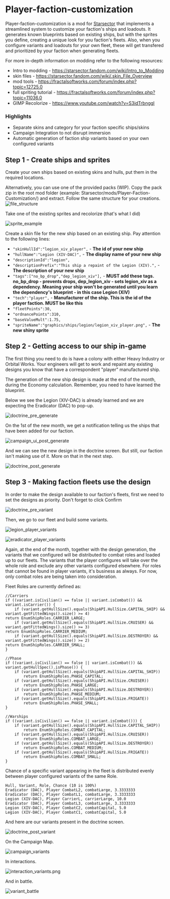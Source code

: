 # Player-faction-customization

Player-faction-customization is a mod for [Starsector](https://fractalsoftworks.com/) that implements a streamlined system to customize your faction's ships and loadouts. It generates known blueprints based on existing ships, but with the sprites you define, creating a unique look for you faction's fleets. Also, when you configure variants and loadouts for your own fleet, these will get transfered and prioritized by your faction when generating fleets.

For more in-depth information on modding refer to the following resources:

- Intro to modding - https://starsector.fandom.com/wiki/Intro_to_Modding
- skin files - https://starsector.fandom.com/wiki/.skin_File_Overview
- mod tools - https://fractalsoftworks.com/forum/index.php?topic=12725.0
- full spriting tutorial - https://fractalsoftworks.com/forum/index.php?topic=11036.0
- GIMP Recolorize - https://www.youtube.com/watch?v=S3idTrbnggI

### Highlights
- Separate skins and category for your faction specific ships/skins
- Campaign Integration to not disrupt immersion
- Automatic generation of faction ship variants based on your own configured variants

## Step 1 - Create ships and sprites

Create your own ships based on existing skins and hulls, put them in the required locations.

Alternatively, you can use one of the provided packs (WIP). Copy the pack zip in the root mod folder (example: 
Starsector/mods/Player-Faction-Customization/) and extract. Follow the same structure for your creations.
![file_structure](readme-screenshots/file_structure.png)

Take one of the existing sprites and recolorize (that's what I did)

![sprite_example](readme-screenshots/sprite_example.png)

Create a skin file for the new ship based on an existing ship. Pay attention to the following lines:
- `"skinHullId":"legion_xiv_player",` - **The id of your new ship**
- `"hullName":"Legion (XIV-DAC)",` - **The display name of your new ship**
- `"descriptionId":"legion",`
- `"descriptionPrefix":"This ship a repaint of the Legion (XIV).",`  - **The description of your new ship**
- `"tags":["no_bp_drop","dep_legion_xiv"],`  - **MUST add these tags. no_bp_drop - prevents drops, dep_legion_xiv - sets legion_xiv as a 
  dependency. Meaning your ship won't be generated until you learn the dependency's blueprint - in this case Legion (XIV)**
- `"tech":"player",` - **Manufacturer of the ship. This is the id of the player faction. MUST be like this**
- `"fleetPoints":30,`
- `"ordnancePoints":310,`
- `"baseValueMult":1.75,`
- `"spriteName":"graphics/ships/legion/legion_xiv_player.png",`  - **The new shiny sprite**

## Step 2 - Getting access to our ship in-game

The first thing you need to do is have a colony with either Heavy Industry or Orbital Works. Your engineers will get to work and repaint 
any existing designs you know that have a correspondent "player" manufactured ship.

The generation of the new ship design is made at the end of the month, during the Economy calculation. Remember, you need to have 
learned the blueprint.

Below we see the Legion (XIV-DAC) is already learned and we are expecting the Eradicator (DAC) to pop-up.

![doctrine_pre_generate](readme-screenshots/doctrine_pre_generate.png)

On the 1st of the new month, we get a notification telling us the ships that have been added for our faction.

![campaign_ui_post_generate](readme-screenshots/campaign_ui_post_generate.png)

And we can see the new design in the doctrine screen. But still, our faction isn't making use of it. More on that in the next step.

![doctrine_post_generate](readme-screenshots/doctrine_post_generate.png)

## Step 3 - Making faction fleets use the design

In order to make the design available to our faction's fleets, first we need to set the designs as priority. Don't forget to click Confirm

![doctrine_pre_variant](readme-screenshots/doctrine_pre_variant.png)

Then, we go to our fleet and build some variants.

![legion_player_variants](readme-screenshots/legion_player_variants.png)

![eradicator_player_variants](readme-screenshots/eradicator_player_variants.png)

Again, at the end of the month, together with the design generation, the variants that we configured will be distributed to combat roles 
and loaded up to our fleets. The variants that the player configures will take over the whole role and exclude any other variants 
configured elsewhere. For roles that cannot be found in player variants, it's business as always. For now, only combat roles are being 
taken into consideration.

Fleet Roles are currently defined as:

    //Carriers
    if ((variant.isCivilian() == false || variant.isCombat()) && variant.isCarrier()) {
        if (variant.getHullSize().equals(ShipAPI.HullSize.CAPITAL_SHIP) && variant.getFittedWings().size() >= 4)
    return EnumShipRoles.CARRIER_LARGE;
        if (variant.getHullSize().equals(ShipAPI.HullSize.CRUISER) && variant.getFittedWings().size() >= 3)
    return EnumShipRoles.CARRIER_MEDIUM;
        if (variant.getHullSize().equals(ShipAPI.HullSize.DESTROYER) && variant.getFittedWings().size() >= 2)
    return EnumShipRoles.CARRIER_SMALL;
    }
  
    //Phase
    if ((variant.isCivilian() == false || variant.isCombat()) && variant.getHullSpec().isPhase()) {
        if (variant.getHullSize().equals(ShipAPI.HullSize.CAPITAL_SHIP))
            return EnumShipRoles.PHASE_CAPITAL;
        if (variant.getHullSize().equals(ShipAPI.HullSize.CRUISER))
            return EnumShipRoles.PHASE_LARGE;
        if (variant.getHullSize().equals(ShipAPI.HullSize.DESTROYER))
            return EnumShipRoles.PHASE_MEDIUM;
        if (variant.getHullSize().equals(ShipAPI.HullSize.FRIGATE))
            return EnumShipRoles.PHASE_SMALL;
    }
  
    //Warships
    if ((variant.isCivilian() == false || variant.isCombat())) {
        if (variant.getHullSize().equals(ShipAPI.HullSize.CAPITAL_SHIP))
            return EnumShipRoles.COMBAT_CAPITAL;
        if (variant.getHullSize().equals(ShipAPI.HullSize.CRUISER))
            return EnumShipRoles.COMBAT_LARGE;
        if (variant.getHullSize().equals(ShipAPI.HullSize.DESTROYER))
            return EnumShipRoles.COMBAT_MEDIUM;
        if (variant.getHullSize().equals(ShipAPI.HullSize.FRIGATE))
            return EnumShipRoles.COMBAT_SMALL;
    }

Chance of a specific variant appearing in the fleet is distributed evenly between player configured variants of the same Role.

    Hull, Variant, Role, Chance (10 is 100%)
    Eradicator (DAC), Player CombatL2, combatLarge, 3.3333333
    Eradicator (DAC), Player CombatL1, combatLarge, 3.3333333
    Legion (XIV-DAC), Player CarrierL, carrierLarge, 10.0
    Eradicator (DAC), Player CombatL3, combatLarge, 3.3333333
    Legion (XIV-DAC), Player CombatC2, combatCapital, 5.0
    Legion (XIV-DAC), Player CombatC1, combatCapital, 5.0

And here are our variants present in the doctrine screen.

![doctrine_post_variant](readme-screenshots/doctrine_post_variant.png)

On the Campaign Map.

![campaign_variants](readme-screenshots/campaign_variants.png)

In interactions.

![interaction_variants.png](readme-screenshots/interaction_variants.png)

And in battle.

![variant_battle](readme-screenshots/variant_battle.png)
